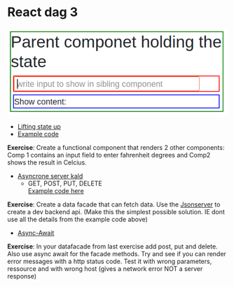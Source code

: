 # React dag 3
![](images/lifting.png)
- [Lifting state up](https://reactjs.org/docs/lifting-state-up.html)
- [Example code](LiftingState.js)  

**Exercise**: Create a functional component that renders 2 other components: Comp 1 contains an input field to enter fahrenheit degrees and Comp2 shows the result in Celcius.
- [Asyncrone server kald](FetchDemo.js)
  - GET, POST, PUT, DELETE  
[Example code here](https://docs.google.com/document/d/11OQda4HZMBvtEmUOccgV4k8wkz63kzWzKNBusj7CLdQ/edit?usp=sharing)

**Exercise**: Create a data facade that can fetch data. Use the [Jsonserver](jsonserver.md) to create a dev backend api. (Make this the simplest possible solution. IE dont use all the details from the example code above)
- [Async-Await](https://hackernoon.com/6-reasons-why-javascripts-async-await-blows-promises-away-tutorial-c7ec10518dd9)

**Exercise**: In your datafacade from last exercise add post, put and delete. Also use async await for the facade methods. Try and see if you can render error messages with a http status code. Test it with wrong parameters, ressource and with wrong host (gives a network error NOT a server response)
